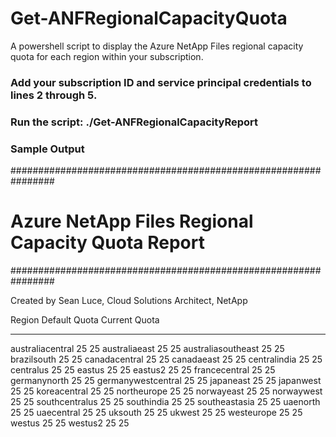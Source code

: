 # Get-ANFRegionalCapacityQuota

A powershell script to display the Azure NetApp Files regional capacity quota for each region within your subscription.

### Add your subscription ID and service principal credentials to lines 2 through 5.

### Run the script: ./Get-ANFRegionalCapacityReport

### Sample Output

################################################################
#      Azure NetApp Files Regional Capacity Quota Report       #
################################################################

Created by Sean Luce, Cloud Solutions Architect, NetApp


Region             Default Quota Current Quota
------             ------------- -------------
australiacentral              25            25
australiaeast                 25            25
australiasoutheast            25            25
brazilsouth                   25            25
canadacentral                 25            25
canadaeast                    25            25
centralindia                  25            25
centralus                     25            25
eastus                        25            25
eastus2                       25            25
francecentral                 25            25
germanynorth                  25            25
germanywestcentral            25            25
japaneast                     25            25
japanwest                     25            25
koreacentral                  25            25
northeurope                   25            25
norwayeast                    25            25
norwaywest                    25            25
southcentralus                25            25
southindia                    25            25
southeastasia                 25            25
uaenorth                      25            25
uaecentral                    25            25
uksouth                       25            25
ukwest                        25            25
westeurope                    25            25
westus                        25            25
westus2                       25            25